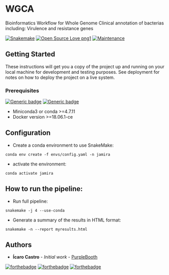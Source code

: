 # WGCA
Bioinformatics Workflow for Whole Genome Clinical annotation of bacterias including: Virulence and resistance genes

[![Snakemake](https://img.shields.io/badge/Snakemake-≥5.5.4-1abc9c?style=flat-square)](https://snakemake.bitbucket.io)
[![Open Source Love png1](https://badges.frapsoft.com/os/v1/open-source.png?v=103)](https://github.com/ellerbrock/open-source-badges/)
[![Maintenance](https://img.shields.io/badge/Maintained%3F-yes-yellow.svg)](https://GitHub.com/Naereen/StrapDown.js/graphs/commit-activity)

## Getting Started

These instructions will get you a copy of the project up and running on your local machine for development and testing purposes. See deployment for notes on how to deploy the project on a live system.

### Prerequisites
[![Generic badge](https://img.shields.io/badge/Docker-≥18.06-blue.svg)](https://www.docker.com/)
[![Generic badge](https://img.shields.io/badge/Conda-≥4.7.11-sss.svg)](https://docs.conda.io/en/latest/miniconda.html)

- Miniconda3 or conda >=4.7.11
- Docker version >=18.06.1-ce


## Configuration
- Create a conda environment to use SnakeMake:
```
conda env create -f envs/config.yaml -n jamira
```
- activate the environment:

```
conda activate jamira
```


## How to run the pipeline:
- Run full pipeline:
```
snakemake -j 4 --use-conda
```
- Generate a summary of the results in HTML format:
```
snakemake -n --report myresults.html
```

## Authors
* **Ícaro Castro** - *Initial work* - [PurpleBooth](https://github.com/icaromsc)

[![forthebadge](https://forthebadge.com/images/badges/built-with-science.svg)](https://forthebadge.com)
[![forthebadge](https://forthebadge.com/images/badges/made-with-python.svg)](https://forthebadge.com)
[![forthebadge](https://forthebadge.com/images/badges/60-percent-of-the-time-works-every-time.svg)](https://forthebadge.com)

